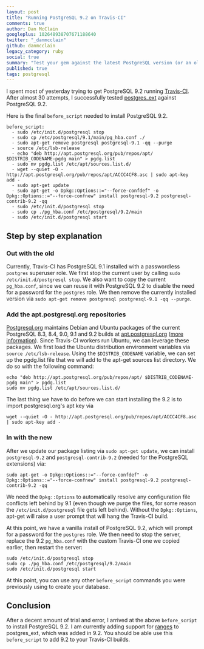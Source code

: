 ```yaml
---
layout: post
title: "Running PostgreSQL 9.2 on Travis-CI"
comments: true
author: Dan McClain
googleplus: 102648938707671188640
twitter: "_danmcclain"
github: danmcclain
legacy_category: ruby
social: true
summary: "Test your gem against the latest PostgreSQL version (or an older one)"
published: true
tags: postgresql
---
```


I spent most of yesterday trying to get PostgreSQL 9.2 running [Travis-CI](http://travis-ci.org).
After almost 30 attempts, I successfully tested [postgres\_ext](https://github.com/dockyard/postgres_ext) against PostgreSQL 9.2.

Here is the final `before_script` needed to install PostgreSQL 9.2.

```
before_script:
  - sudo /etc/init.d/postgresql stop
  - sudo cp /etc/postgresql/9.1/main/pg_hba.conf ./
  - sudo apt-get remove postgresql postgresql-9.1 -qq --purge
  - source /etc/lsb-release
  - echo "deb http://apt.postgresql.org/pub/repos/apt/ $DISTRIB_CODENAME-pgdg main" > pgdg.list
  - sudo mv pgdg.list /etc/apt/sources.list.d/
  - wget --quiet -O - http://apt.postgresql.org/pub/repos/apt/ACCC4CF8.asc | sudo apt-key add -
  - sudo apt-get update
  - sudo apt-get -o Dpkg::Options::="--force-confdef" -o Dpkg::Options::="--force-confnew" install postgresql-9.2 postgresql-contrib-9.2 -qq
  - sudo /etc/init.d/postgresql stop
  - sudo cp ./pg_hba.conf /etc/postgresql/9.2/main
  - sudo /etc/init.d/postgresql start
```

## Step by step explanation

### Out with the old
Currently, Travis-CI has PostgreSQL 9.1 installed with a passwordless `postgres` superuser role. We first stop the current user by calling
`sudo /etc/init.d/postgresql stop`. We also want to copy the current `pg_hba.conf`, since we can reuse it with PostgreSQL 9.2 to disable the need
for a password for the `postgres` role. We then remove the currently installed version via `sudo apt-get remove postgresql postgresql-9.1 -qq --purge`.

### Add the apt.postgresql.org repositories

[Postgresql.org](http://postgresql.org) maintains Debian and Ubuntu packages of the current PostgreSQL 8.3, 8.4, 9.0, 9.1 and 9.2 builds at
[apt.postgresql.org](http://apt.postgresql.org) ([more
information](https://wiki.postgresql.org/wiki/Apt)). Since Travis-CI
workers run Ubuntu, we can leverage these packages. We first load the
Ubuntu distribution environment variables via `source /etc/lsb-release`.
Using the `$DISTRIB_CODENAME` variable, we can set up the pgdg.list file
that we will add to the apt-get sources list directory. We do so with
the following command:

```text
echo "deb http://apt.postgresql.org/pub/repos/apt/ $DISTRIB_CODENAME-pgdg main" > pgdg.list
sudo mv pgdg.list /etc/apt/sources.list.d/
```

The last thing we have to do before we can start installing the 9.2 is
to import postgresql.org's apt key via

```text
wget --quiet -O - http://apt.postgresql.org/pub/repos/apt/ACCC4CF8.asc | sudo apt-key add -
```

### In with the new

After we update our package listing via `sudo apt-get update`, we can
install `postgresql-9.2` and `postgresql-contrib-9.2` (needed for the
PostgreSQL extensions) via:

```text
sudo apt-get -o Dpkg::Options::="--force-confdef" -o Dpkg::Options::="--force-confnew" install postgresql-9.2 postgresql-contrib-9.2 -qq
```

We need the `Dpkg::Options` to automatically resolve any configuration
file conflicts left behind by 9.1 (even though we purge the files, for
some reason the `/etc/init.d/postgresql` file gets left behind). Without
the `Dpkg::Options`, apt-get will raise a user prompt that will hang the
Travis-CI build.

At this point, we have a vanilla install of PostgreSQL 9.2, which will
prompt for a password for the `postgres` role. We then need to stop the
server, replace the 9.2 `pg_hba.conf` with the custom Travis-CI one we
copied earlier, then restart the server:

```text
sudo /etc/init.d/postgresql stop
sudo cp ./pg_hba.conf /etc/postgresql/9.2/main
sudo /etc/init.d/postgresql start
```

At this point, you can use any other `before_script` commands you were
previously using to create your database.

## Conclusion

After a decent amount of trial and error, I arrived at the above
`before_script` to install PostgreSQL 9.2. I am currently adding support
for [ranges](http://www.postgresql.org/docs/9.2/static/rangetypes.html)
to postgres_ext, which was added in 9.2. You should be able use this
`before_script` to add 9.2 to your Travis-CI builds.

